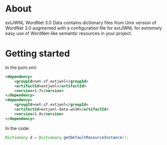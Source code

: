 # About

extJWNL WordNet 3.0 Data contains dictionary files
from Unix version of WordNet 3.0 augmented with
a configuration file for extJWNL for extremely easy
use of WordNet-like semantic resources in your project.

# Getting started

In the pom.xml:

```xml
<dependency>
    <groupId>net.sf.extjwnl</groupId>
    <artifactId>extjwnl</artifactId>
    <version>1.7</version>
</dependency>
<dependency>
    <groupId>net.sf.extjwnl</groupId>
    <artifactId>extjwnl-data-wn30</artifactId>
    <version>1.0</version>
</dependency>
```

In the code:

```java
Dictionary d = Dictionary.getDefaultResourceInstance();
```
